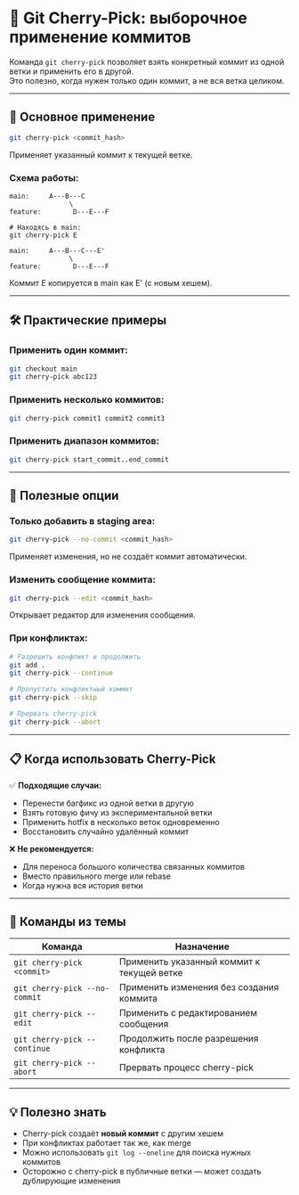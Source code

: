 # 🍒 Git Cherry-Pick: выборочное применение коммитов

Команда `git cherry-pick` позволяет взять конкретный коммит из одной ветки и применить его в другой.  
Это полезно, когда нужен только один коммит, а не вся ветка целиком.

---

## 🎯 Основное применение

```bash
git cherry-pick <commit_hash>
```

Применяет указанный коммит к текущей ветке.

### Схема работы:

```
main:     A---B---C
               \
feature:        D---E---F

# Находясь в main:
git cherry-pick E

main:     A---B---C---E'
               \
feature:        D---E---F
```

Коммит E копируется в main как E' (с новым хешем).

---

## 🛠️ Практические примеры

### Применить один коммит:

```bash
git checkout main
git cherry-pick abc123
```

### Применить несколько коммитов:

```bash
git cherry-pick commit1 commit2 commit3
```

### Применить диапазон коммитов:

```bash
git cherry-pick start_commit..end_commit
```

---

## 🚀 Полезные опции

### Только добавить в staging area:

```bash
git cherry-pick --no-commit <commit_hash>
```

Применяет изменения, но не создаёт коммит автоматически.

### Изменить сообщение коммита:

```bash
git cherry-pick --edit <commit_hash>
```

Открывает редактор для изменения сообщения.

### При конфликтах:

```bash
# Разрешить конфликт и продолжить
git add .
git cherry-pick --continue

# Пропустить конфликтный коммит
git cherry-pick --skip

# Прервать cherry-pick
git cherry-pick --abort
```

---

## 📋 Когда использовать Cherry-Pick

✅ **Подходящие случаи:**
- Перенести багфикс из одной ветки в другую
- Взять готовую фичу из экспериментальной ветки
- Применить hotfix в несколько веток одновременно
- Восстановить случайно удалённый коммит

❌ **Не рекомендуется:**
- Для переноса большого количества связанных коммитов
- Вместо правильного merge или rebase
- Когда нужна вся история ветки

---

## 📘 Команды из темы

| Команда                          | Назначение                                        |
|----------------------------------|---------------------------------------------------|
| `git cherry-pick <commit>`       | Применить указанный коммит к текущей ветке        |
| `git cherry-pick --no-commit`    | Применить изменения без создания коммита          |
| `git cherry-pick --edit`         | Применить с редактированием сообщения             |
| `git cherry-pick --continue`     | Продолжить после разрешения конфликта             |
| `git cherry-pick --abort`        | Прервать процесс cherry-pick                      |

---

## 💡 Полезно знать

- Cherry-pick создаёт **новый коммит** с другим хешем
- При конфликтах работает так же, как merge
- Можно использовать `git log --oneline` для поиска нужных коммитов
- Осторожно с cherry-pick в публичные ветки — может создать дублирующие изменения